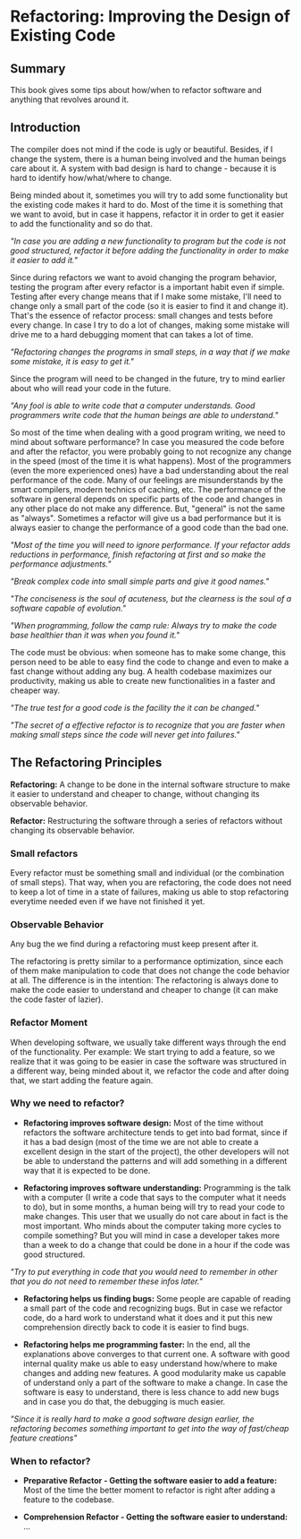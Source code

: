 # Refactoring: Improving the Design of Existing Code

## Summary

This book gives some tips about how/when to refactor software and anything that revolves around it.

## Introduction

The compiler does not mind if the code is ugly or beautiful. Besides, if I change the system, there is a human being involved and the human beings care about it. A system with bad design is hard to change - because it is hard to identify how/what/where to change.

Being minded about it, sometimes you will try to add some functionality but the existing code makes it hard to do. Most of the time it is something that we want to avoid, but in case it happens, refactor it in order to get it easier to add the functionality and so do that.

*"In case you are adding a new functionality to program but the code is not good structured, refactor it before adding the functionality in order to make it easier to add it."*

Since during refactors we want to avoid changing the program behavior, testing the program after every refactor is a important habit even if simple. Testing after every change means that if I make some mistake, I'll need to change only a small part of the code (so it is easier to find it and change it). That's the essence of refactor process: small changes and tests before every change. In case I try to do a lot of changes, making some mistake will drive me to a hard debugging moment that can takes a lot of time.

*"Refactoring changes the programs in small steps, in a way that if we make some mistake, it is easy to get it."*

Since the program will need to be changed in the future, try to mind earlier about who will read your code in the future.

*"Any fool is able to write code that a computer understands. Good programmers write code that the human beings are able to understand."*

So most of the time when dealing with a good program writing, we need to mind about software performance? In case you measured the code before and after the refactor, you were probably going to not recognize any change in the speed (most of the time it is what happens). Most of the programmers (even the more experienced ones) have a bad understanding about the real performance of the code. Many of our feelings are misunderstands by the smart compilers, modern technics of caching, etc. The performance of the software in general depends on specific parts of the code and changes in any other place do not make any difference. But, "general" is not the same as "always". Sometimes a refactor will give us a bad performance but it is always easier to change the performance of a good code than the bad one.

*"Most of the time you will need to ignore performance. If your refactor adds reductions in performance, finish refactoring at first and so make the performance adjustments."*

*"Break complex code into small simple parts and give it good names."*

*"The conciseness is the soul of acuteness, but the clearness is the soul of a software capable of evolution."*

*"When programming, follow the camp rule: Always try to make the code base healthier than it was when you found it."*

The code must be obvious: when someone has to make some change, this person need to be able to easy find the code to change and even to make a fast change without adding any bug. A health codebase maximizes our productivity, making us able to create new functionalities in a faster and cheaper way.

*"The true test for a good code is the facility the it can be changed."*

*"The secret of a effective refactor is to recognize that you are faster when making small steps since the code will never get into failures."*

## The Refactoring Principles

**Refactoring:** A change to be done in the internal software structure to make it easier to understand and cheaper to change, without changing its observable behavior.

**Refactor:** Restructuring the software through a series of refactors without changing its observable behavior.

### Small refactors

Every refactor must be something small and individual (or the combination of small steps). That way, when you are refactoring, the code does not need to keep a lot of time in a state of failures, making us able to stop refactoring everytime needed even if we have not finished it yet.

### Observable Behavior

Any bug the we find during a refactoring must keep present after it.

The refactoring is pretty similar to a performance optimization, since each of them make manipulation to code that does not change the code behavior at all. The difference is in the intention: The refactoring is always done to make the code easier to understand and cheaper to change (it can make the code faster of lazier).

### Refactor Moment

When developing software, we usually take different ways through the end of the functionality. Per example: We start trying to add a feature, so we realize that it was going to be easier in case the software was structured in a different way, being minded about it, we refactor the code and after doing that, we start adding the feature again.

### Why we need to refactor?

- **Refactoring improves software design:** Most of the time without refactors the software architecture tends to get into bad format, since if it has a bad design (most of the time we are not able to create a excellent design in the start of the project), the other developers will not be able to understand the patterns and will add something in a different way that it is expected to be done.

- **Refactoring improves software understanding:** Programming is the talk with a computer (I write a code that says to the computer what it needs to do), but in some months, a human being will try to read your code to make changes. This user that we usually do not care about in fact is the most important. Who minds about the computer taking more cycles to compile something? But you will mind in case a developer takes more than a week to do a change that could be done in a hour if the code was good structured.

*"Try to put everything in code that you would need to remember in other that you do not need to remember these infos later."*

- **Refactoring helps us finding bugs:** Some people are capable of reading a small part of the code and recognizing bugs. But in case we refactor code, do a hard work to understand what it does and it put this new comprehension directly back to code it is easier to find bugs.

- **Refactoring helps me programming faster:** In the end, all the explanations above converges to that current one. A software with good internal quality make us able to easy understand how/where to make changes and adding new features. A good modularity make us capable of understand only a part of the software to make a change. In case the software is easy to understand, there is less chance to add new bugs and in case you do that, the debugging is much easier.

*"Since it is really hard to make a good software design earlier, the refactoring becomes something important to get into the way of fast/cheap feature creations"*

### When to refactor?

- **Preparative Refactor - Getting the software easier to add a feature:** Most of the time the better moment to refactor is right after adding a feature to the codebase.

- **Comprehension Refactor - Getting the software easier to understand:** ...